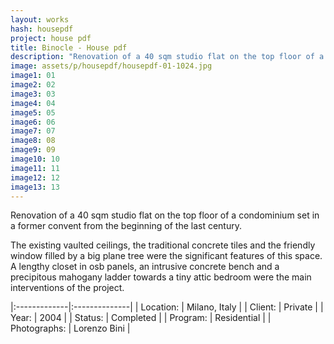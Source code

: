 ```yaml
---
layout: works
hash: housepdf
project: house pdf
title: Binocle - House pdf
description: "Renovation of a 40 sqm studio flat on the top floor of a condominium set in a former convent from the beginning of the last century."
image: assets/p/housepdf/housepdf-01-1024.jpg
image1: 01
image2: 02
image3: 03
image4: 04
image5: 05
image6: 06
image7: 07
image8: 08
image9: 09
image10: 10
image11: 11
image12: 12
image13: 13
---
```


Renovation of a 40 sqm studio flat on the top floor of a condominium set in a former convent from the beginning of the last century.

The existing vaulted ceilings, the traditional concrete tiles and the friendly window filled by a big plane tree were the significant features of this space. A lengthy closet in osb panels, an intrusive concrete bench and a precipitous mahogany ladder towards a tiny attic bedroom were the main interventions of the project.

|:-------------|:--------------|
| Location:    | Milano, Italy |
| Client:      | Private       |
| Year:        | 2004          |
| Status:      | Completed     |
| Program:     | Residential   |
| Photographs: | Lorenzo Bini  |
